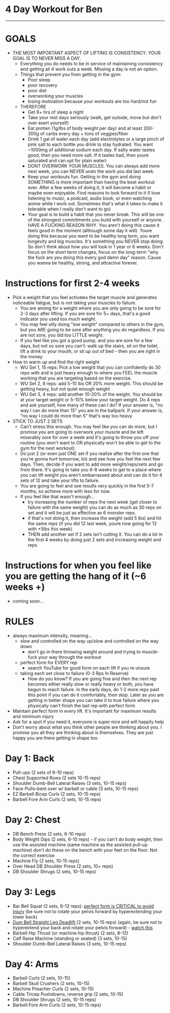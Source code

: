 # 4 Day Workout for Ben
---
# GOALS
- THE MOST IMPORTANT ASPECT OF LIFTING IS CONSISTENCY. YOUR GOAL IS TO NEVER MISS A DAY.
	- Everything you do needs to be in service of maintaining consistency and getting all 4 work outs a week. Missing a day is not an option.
	- Things that prevent you from getting in the gym:
		- Poor sleep
		- poor recovery
		- poor diet
		- overworking your muscles
		- losing motivation because your workouts are too hard/not fun
	- THEREFORE
		- Get 8+ hrs of sleep a night
		- Take your rest days seriously (walk, get outside, move but don't over exert yourself)
		- Eat protien (1g/lbs of body weight per day) and at least 200-300g of carbs every day + tons of veggies/fiber
		- Drink 1 gal of water each day (add electrolytes or a large pinch of pink salt to each bottle you drink to stay hydrated. You want ~1000mg of additional sodium each day. If salty water tastes good, then you need more salt. If it tastes bad, then youre saturated and can opt for plain water)
		- DONT OVERWORK YOUR MUSCLES. You can always add more next week, you can NEVER undo the work you did last week.
		- Keep your workouts fun. Getting in the gym and doing SOMETHING is more important than having the best workout ever. After a few weeks of doing it, it will become a habit or maybe even enjoyable. Find reasons to look forward to it (I love listening to music, a podcast, audio book, or even watching anime while I work out. Sometimes that's what it takes to make it tolerable when I really don't want to go)
		- Your goal is to build a habit that you never break. This will be one of the strongest commitments you build with yourself or anyone. HAVE A FUCKING REASON WHY. You aren't doing this cause it feels good in the moment (although some day it will). Youre doing this because you want to be healthy long term, you want longevity and big muscles. It's something you NEVER stop doing. So don't think about how you will look in 1 year or 6 weeks. Don't focus on the short term changes, focus on the long-term "why the fuck are you doing this every god damn day" reason. Cause you wanna be healthy, strong, and attractive forever.

# Instructions for first 2-4 weeks
- Pick a weight that you feel activates the target muscle and generates noticeable fatigue, but is not taking your muscles to failure. 
	- You are aiming for a weight where you are only going to be sore for 2-3 days after lifting. If you are sore for 5+ days, that's a good indicator you used too much weight.
	- You may feel silly doing "low weight" compared to others in the gym, but you ARE going to be sore after anything you do regardless. If you are not sore, you did too LITTLE weight.
	- If you feel like you got a good pump, and you are sore for a few days, but not so sore you can't: walk up the stairs, sit on the toilet, lift a drink to your mouth, or sit up out of bed – then you are right in the money.
- How to warm up and find the right weight
	- WU Set 1, 15 reps: Pick a low weight that you can confidently do 30 reps with and is just heavy enough to where you FEEL the muscle working that you are targeting based on the exercise. 
	- WU Set 2, 8 reps: add 5-10 lbs OR 20% more weight. This should be getting heavy, but not quiet enough weight
	- WU Set 3, 4 reps: add another 10-20% of the weight. You should be at your target weight or 5-10% below your target weight. Do 4 reps and ask yourself, how many of these can I do? If your answer is, "no way I can do more than 15" you are in the ballpark. If your answer is, "no way I could do more than 5" that's way too heavy
- STICK TO JUST 2 SETS
	- Can't stress this enough. You may feel like you can do more, but I promise you are going to overwork your muscle and be left miserably sore for over a week and it's going to throw you off your routine (you won't want to OR physically won't be able to get to the gym for the next workout).
	- Do just 2 (or even just ONE set if you realize after the first one that you're gonna hurt tomorrow, lol) and see how you feel the next few days. Then, decide if you want to add more weight/reps/sets and go from there. It's going to take you 6-8 weeks to get to a place where you can lift weight you aren't embarrassed about and can do it for 4 sets of 12 and take your lifts to failure.
	- You are going to feel and see results very quickly in the first 5-7 months, so achieve more with less for now.
	- If you feel like that wasn't enough...
		- try increasing the number of reps the next week (get closer to failure with the same weight) you can do as much as 30 reps on set and it will be just as effective as 6 monster reps.
		- if that's not doing it, then increase the weight (add 5 lbs) and hit the same reps (if you did 12 last week, youre now going for 12 with +5lbs this week)
		- THEN add another set if 2 sets isn't cutting it. You can do a lot in the first 4 weeks by doing just 2 sets and increasing weight and reps

# Instructions for when you feel like you are getting the hang of it (~6 weeks +)
- coming soon...

# RULES
- always maximum intensity, meaning... 
	- slow and controlled on the way up/slow and controlled on the way down
		- don't go in there throwing weight around and trying to muscle-fuck your way through the workout
	- perfect form for EVERY rep
		- search YouTube for good form on each lift if you re unsure
	- taking each set close to failure (0-3 Rps In Reserve)
		- How do you know? If you are going fine and then the next rep becomes either really slow or really heavy or both, you have begun to reach failure. In the early days, do 1-2 more reps past this point if you can do it comfortably, then stop. Later as you are getting in better shape you can take it to true failure where you physically can't finish the last rep with perfect form
- Maintain perfect form in every lift. It's important for maximum results and minimum injury
- Ask for a spot if you need it, everyone is super nice and will happily help
- Don't worry about what you think other people are thinking about you. I promise you all they are thinking about is themselves. They are just happy you are there getting in shape too.

# Day 1: Back
- Pull-ups (2 sets of 6-10 reps)
- Chest Supported Rows (2 sets 10-15 reps)
- Shoulder Dumb-Bell Lateral Raises (3 sets, 10-15 reps)
- Face-Pulls–bent over w/ barbell or cable (3 sets, 10-15 reps)
- EZ Barbell Bicep Curls (2 sets, 10-15 reps)
- Barbell Fore Arm Curls (2 sets, 10-15 reps)

# Day 2: Chest
- DB Bench Press (2 sets, 6-10 reps)
- Body Weight Dips (2 sets, 6-10 reps) - if you can't do body weight, then use the assisted machine (same machine as the assisted pull-up machine) don't do these on the bench with your feet on the floor. Not the correct exercise
- Machine Fly (2 sets, 10-15 reps)
- Over Head DB Shoulder Press (2 sets, 10+ reps)
- DB Shoulder Shrugs (2 sets, 10-15 reps)

# Day 3: Legs
- Bar Bell Squat (2 sets, 6-12 reps): [perfect form is CRITICAL to avoid injury](https://www.youtube.com/shorts/MLoZuAkIyZI?feature=share) (be sure not to rotate your pelvis forward by hyperextending your lower back)
- [Dum Bell Straight Leg Deadlift ](https://youtu.be/CN_7cz3P-1U) (2 sets, 10-15 reps) (again, be sure not to hyperextend your back and rotate your pelvis forward) - [watch this](https://youtu.be/Ka6GhzIfh-c)
- Barbell Hip Thrust (or machine hip thrust) (2 sets, 8-12)
- Calf Raise Machine (standing or seated) (3 sets, 10-15)
- Shoulder Dumb-Bell Lateral Raises (3 sets, 10-15 reps)

# Day 4: Arms
- Barbell Curls (2 sets, 10-15)
- Barbell Skull Crushers (2 sets, 10-15)
- Machine Preacher Curls (2 sets, 10-15)
- Cable Tricep Pushdowns, reverse grip (2 sets, 10-15)
- DB Shoulder Shrugs (2 sets, 10-15 reps)
- Barbell Fore Arm Curls (2 sets, 10-15 reps)
